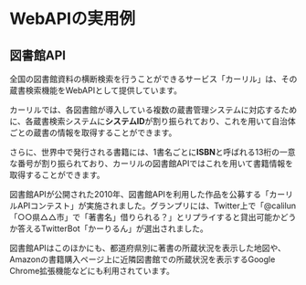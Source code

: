 # WebAPIの実用例

## 図書館API

全国の図書館資料の横断検索を行うことができるサービス「カーリル」は、その蔵書検索機能をWebAPIとして提供しています。

カーリルでは、各図書館が導入している複数の蔵書管理システムに対応するために、各蔵書検索システムに**システムID**が割り振られており、これを用いて自治体ごとの蔵書の情報を取得することができます。

さらに、世界中で発行される書籍には、1書名ごとに**ISBN**と呼ばれる13桁の一意な番号が割り振られており、カーリルの図書館APIではこれを用いて書籍情報を取得することができます。

図書館APIが公開された2010年、図書館APIを利用した作品を公募する「カーリルAPIコンテスト」が実施されました。グランプリには、Twitter上で「@calilun「○○県△△市」で「著書名」借りられる？」とリプライすると貸出可能かどうか答えるTwitterBot「かーりるん」が選出されました。

図書館APIはこのほかにも、都道府県別に著書の所蔵状況を表示した地図や、Amazonの書籍購入ページ上に近隣図書館での所蔵状況を表示するGoogle Chrome拡張機能などにも利用されています。

<!-- 
resources:
https://api.calil.jp/check?appkey=insert-your-app-key&isbn=4150115311&systemid=Tokyo_Toshima
豊島区内でのグレッグ・イーガン『ディアスポラ』(ハヤカワ文庫SF、2005)の所蔵状況

https://twitter.com/kurubushi_rm/status/1348217400626302977
『独学大全』著者による都道府県別の所蔵状況マップ

https://sonohon.com/
Amazonの書籍購入ページ上に近隣図書館での所蔵状況を表示するGoogle Chrome拡張機能
-->
